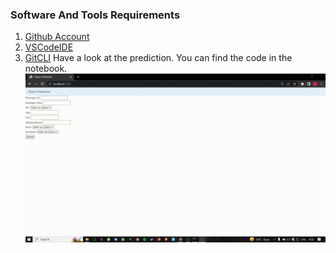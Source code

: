 ### Software And Tools Requirements

1. [Github Account](https://github.com)
2. [VSCodeIDE](https://code.visualstudio.com/)
3. [GitCLI](https://git-scm.com/book/en/v2/Getting-Started-The-Command-Line)
Have a look at the prediction. You can find the code in the notebook.
![](https://github.com/Lak2k1/Titanic-Prediction/blob/main/1.gif)

